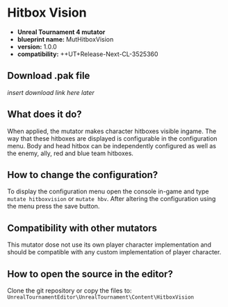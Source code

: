 # Hitbox Vision
 - **Unreal Tournament 4 mutator**
 - **blueprint name:** MutHitboxVision
 - **version:** 1.0.0
 - **compatibility:** ++UT+Release-Next-CL-3525360

## Download .pak file
*insert download link here later*

## What does it do?
When applied, the mutator makes character hitboxes visible ingame.
The way that these hitboxes are displayed is configurable in the configuration menu.
Body and head hitbox can be independently configured as well as the enemy, ally, red and blue team hitboxes.

## How to change the configuration?
To display the configuration menu open the console in-game and type `mutate hitboxvision` or `mutate hbv`.
After altering the configuration using the menu press the save button.

## Compatibility with other mutators
This mutator dose not use its own player character implementation and should be compatible with any custom implementation of player character.

## How to open the source in the editor?

Clone the git repository or copy the files to:
`UnrealTournamentEditor\UnrealTournament\Content\HitboxVision`